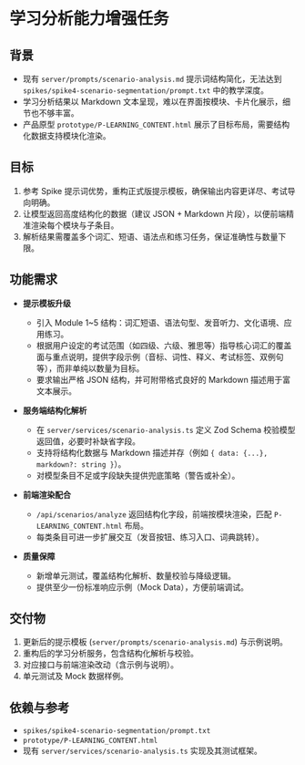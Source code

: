 # 学习分析能力增强任务

## 背景
- 现有 `server/prompts/scenario-analysis.md` 提示词结构简化，无法达到 `spikes/spike4-scenario-segmentation/prompt.txt` 中的教学深度。
- 学习分析结果以 Markdown 文本呈现，难以在界面按模块、卡片化展示，细节也不够丰富。
- 产品原型 `prototype/P-LEARNING_CONTENT.html` 展示了目标布局，需要结构化数据支持模块化渲染。

## 目标
1. 参考 Spike 提示词优势，重构正式版提示模板，确保输出内容更详尽、考试导向明确。
2. 让模型返回高度结构化的数据（建议 JSON + Markdown 片段），以便前端精准渲染每个模块与子条目。
3. 解析结果需覆盖多个词汇、短语、语法点和练习任务，保证准确性与数量下限。

## 功能需求
- **提示模板升级**
  - 引入 Module 1~5 结构：词汇短语、语法句型、发音听力、文化语境、应用练习。
  - 根据用户设定的考试范围（如四级、六级、雅思等）指导核心词汇的覆盖面与重点说明，提供字段示例（音标、词性、释义、考试标签、双例句等），而非单纯以数量为目标。
  - 要求输出严格 JSON 结构，并可附带格式良好的 Markdown 描述用于富文本展示。

- **服务端结构化解析**
  - 在 `server/services/scenario-analysis.ts` 定义 Zod Schema 校验模型返回值，必要时补缺省字段。
  - 支持将结构化数据与 Markdown 描述并存（例如 `{ data: {...}, markdown?: string }`）。
  - 对模型条目不足或字段缺失提供兜底策略（警告或补全）。

- **前端渲染配合**
  - `/api/scenarios/analyze` 返回结构化字段，前端按模块渲染，匹配 `P-LEARNING_CONTENT.html` 布局。
  - 每类条目可进一步扩展交互（发音按钮、练习入口、词典跳转）。

- **质量保障**
  - 新增单元测试，覆盖结构化解析、数量校验与降级逻辑。
  - 提供至少一份标准响应示例（Mock Data），方便前端调试。

## 交付物
1. 更新后的提示模板 (`server/prompts/scenario-analysis.md`) 与示例说明。
2. 重构后的学习分析服务，包含结构化解析与校验。
3. 对应接口与前端渲染改动（含示例与说明）。
4. 单元测试及 Mock 数据样例。

## 依赖与参考
- `spikes/spike4-scenario-segmentation/prompt.txt`
- `prototype/P-LEARNING_CONTENT.html`
- 现有 `server/services/scenario-analysis.ts` 实现及其测试框架。
